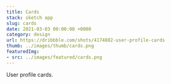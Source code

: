 ```yaml
---
title: Cards
stack: sketch app
slug: cards
date: 2021-03-03 00:00:00 +0000
category: design
url: https://dribbble.com/shots/4174882-user-profile-cards
thumb: ../images/thumb/cards.png
featuredImg:
- src: ../images/featured/cards.png
---
```


User profile cards.